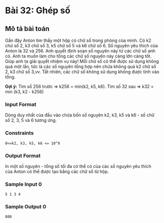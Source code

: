 # Bài 32: Ghép số

## Mô tả bài toán  
Gần đây Anton tìm thấy một hộp có chữ số trong phòng của mình. Có k2 chứ số 2, k3 chữ số 3, k5 chữ số 5 và k6 chữ số 6. Số nguyên yêu thích của Anton là 32 và 256. Anh quyết định soạn số nguyên này từ các chữ số anh có. Anh ta muốn làm cho tổng các chữ số nguyên này càng lớn càng tốt. Giúp anh ta giải quyết nhiệm vụ này! Mỗi chữ số có thể được sử dụng không quá một lần, tức là các số nguyên tổng hợp nên chứa không quá k2 chữ số 2, k3 chữ số 3,vv. Tất nhiên, các chữ số không sử dụng không được tính vào tổng.

**Gợi ý:** Tìm số 256 trước => k256 = min(k2, k5, k6).
Tìm số 32 sau => k32 = min (k3, k2 - k256)

### Input Format
Dòng duy nhất của đầu vào chứa bốn số nguyên k2, k3, k5 và k6 - số chữ số 2, 3, 5 và 6 tương ứng.

### Constraints
`0<=k2, k3, k5, k6 <= 10^9` 

### Output Format
In một số nguyên - tổng số tối đa có thể có của các số nguyên yêu thích của Anton có thể được tạo bằng các chữ số từ hộp.

### Sample Input 0
```
5 1 3 4
```
### Sample Output 0
```
800
```
